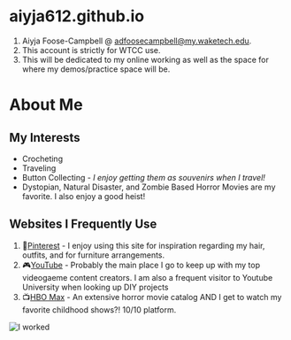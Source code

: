 # aiyja612.github.io
1. Aiyja Foose-Campbell @ adfoosecampbell@my.waketech.edu.
2. This account is strictly for WTCC use.
3. This will be dedicated to my online working as well as the space for where my demos/practice space will be.


# About Me
## My Interests
  * Crocheting
  * Traveling
  * Button Collecting - _I enjoy getting them as souvenirs when I travel!_
  * Dystopian, Natural Disaster, and Zombie Based Horror Movies are my favorite. I also enjoy a good heist!
    
## Websites I Frequently Use
  1. 📌[Pinterest](https://www.pinterest.com/) - I enjoy using this site for inspiration regarding my hair, outfits, and for furniture arrangements.
  2. 🎮[YouTube](https://www.youtube.com/) - Probably the main place I go to keep up with my top videogaeme content creators. I am also a frequent visitor to Youtube University when looking up DIY projects
  3. 📺[HBO Max](https://www.max.com/) - An extensive horror movie catalog AND I get to watch my favorite childhood shows?! 10/10 platform.

  ![I worked](https://th.bing.com/th/id/R.5a2f66b473aef091ae95e4848d2e30a0?rik=n0vPPkiTSeDNiQ&riu=http%3a%2f%2f3.bp.blogspot.com%2f-kaLo2QwwA1Q%2fUZVoQBdNwEI%2fAAAAAAAANy4%2fOBCovKHjQXo%2fs1600%2ftumblr_mewqptNhar1rdmaieo1_500.gif&ehk=DvZI79y7J5WOnXd8iYfIJZUTun8z0%2baUZ9bYB4UVtwQ%3d&risl=&pid=ImgRaw&r=0)
